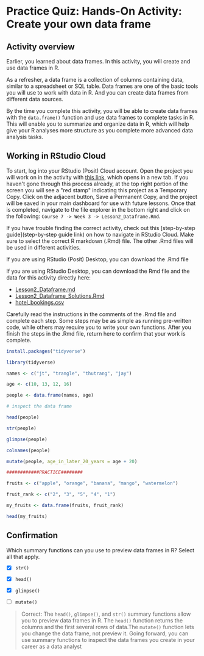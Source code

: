 # Practice Quiz: Hands-On Activity: Create your own data frame

## Activity overview

Earlier, you learned about data frames. In this activity, you will create and use data frames in R.

As a refresher, a data frame is a collection of columns containing data, similar to a spreadsheet or SQL table. Data frames are one of the basic tools you will use to work with data in R. And you can create data frames from different data sources.

By the time you complete this activity, you will be able to create data frames with the `data.frame()` function and use data frames to complete tasks in R. This will enable you to summarize and organize data in R, which will help give your R analyses more structure as you complete more advanced data analysis tasks.

## Working in RStudio Cloud

To start, log into your RStudio (Posit) Cloud account. Open the project you will work on in the activity with [this link](link), which opens in a new tab. If you haven't gone through this process already, at the top right portion of the screen you will see a "red stamp" indicating this project as a Temporary Copy. Click on the adjacent button, Save a Permanent Copy, and the project will be saved in your main dashboard for use with future lessons. Once that is completed, navigate to the file explorer in the bottom right and click on the following: `Course 7 -> Week 3 -> Lesson2_Dataframe.Rmd`.

If you have trouble finding the correct activity, check out this [step-by-step guide](step-by-step guide link) on how to navigate in RStudio Cloud. Make sure to select the correct R markdown (.Rmd) file. The other .Rmd files will be used in different activities.

If you are using RStudio (Posit) Desktop, you can download the .Rmd file

If you are using RStudio Desktop, you can download the Rmd file and the data for this activity directly here:

- [Lesson2_Dataframe.md](./resources/Lesson2_Dataframe.md)
- [Lesson2_Dataframe_Solutions.Rmd](./resources/Lesson2_Dataframe_Solutions.md)
- [hotel_bookings.csv](../p1_explore-data-and-R/resources/hotel_bookings.csv)

Carefully read the instructions in the comments of the .Rmd file and complete each step. Some steps may be as simple as running pre-written code, while others may require you to write your own functions. After you finish the steps in the .Rmd file, return here to confirm that your work is complete.

```r
install.packages("tidyverse")

library(tidyverse)

names <- c("jt", "trangle", "thutrang", "jay")

age <- c(10, 13, 12, 16)

people <- data.frame(names, age)

# inspect the data frame

head(people)

str(people)

glimpse(people)

colnames(people)

mutate(people, age_in_later_20_years = age + 20)

############PRACTICE########

fruits <- c("apple", "orange", "banana", "mango", "watermelon")

fruit_rank <- c("2", "3", "5", "4", "1")

my_fruits <- data.frame(fruits, fruit_rank)

head(my_fruits)

```

## Confirmation

Which summary functions can you use to preview data frames in R? Select all that apply.

- [x] `str()`

- [x] `head()`

- [x] `glimpse()`

- [ ] `mutate()`

> Correct: The `head()`, `glimpse()`, and `str()` summary functions allow you to preview data frames in R. The `head()` function returns the columns and the first several rows of data.The `mutate()` function lets you change the data frame, not preview it. Going forward, you can use summary functions to inspect the data frames you create in your career as a data analyst
